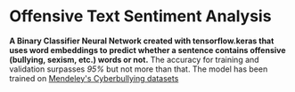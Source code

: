 # Offensive Text Sentiment Analysis
**A Binary Classifier Neural Network created with tensorflow.keras that uses word embeddings to predict whether a sentence contains offensive (bullying, sexism, etc.) words or not.**
The accuracy for training and validation surpasses *95%* but not more than that.
The model has been trained on [Mendeley's Cyberbullying datasets](https://data.mendeley.com/datasets/jf4pzyvnpj/1)
